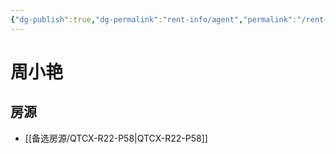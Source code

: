 ```yaml
---
{"dg-publish":true,"dg-permalink":"rent-info/agent","permalink":"/rent-info/agent/"}
---
```



# 周小艳

## 房源

- [[备选房源/QTCX-R22-P58\|QTCX-R22-P58]]

